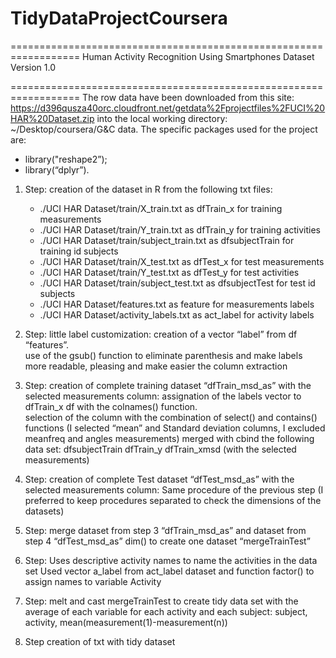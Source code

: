 TidyDataProjectCoursera
=======================
==================================================================
Human Activity Recognition Using Smartphones Dataset
Version 1.0

==================================================================
The row data have been downloaded from this site:
https://d396qusza40orc.cloudfront.net/getdata%2Fprojectfiles%2FUCI%20HAR%20Dataset.zip 
into the local working directory:
~/Desktop/coursera/G&C data.
The specific packages used for the project are:
   - library("reshape2”);
   - library(“dplyr”).

1. Step: creation of the dataset in R from the following txt files:
	 - ./UCI HAR Dataset/train/X_train.txt  as dfTrain_x for training measurements
	 - ./UCI HAR Dataset/train/Y_train.txt  as dfTrain_y for training activities
	 - ./UCI HAR Dataset/train/subject_train.txt as dfsubjectTrain for training id subjects
	 - ./UCI HAR Dataset/train/X_test.txt  as dfTest_x for test measurements
	 - ./UCI HAR Dataset/train/Y_test.txt  as dfTest_y for test activities
	 - ./UCI HAR Dataset/train/subject_test.txt as dfsubjectTest for test id subjects
	 - ./UCI HAR Dataset/features.txt as feature for measurements labels
	 - ./UCI HAR Dataset/activity_labels.txt as act_label for activity labels


2. Step: little label customization:
	 creation of a vector “label” from df “features”.  
	 use of the gsub() function to eliminate parenthesis and make labels more readable, pleasing and make easier the 
	 column extraction


3. Step: creation of complete training dataset “dfTrain_msd_as” with the selected measurements column:
	 assignation of the labels vector to dfTrain_x df with the colnames() function.  
	 selection of the column with the combination of select() and contains() functions
	 (I selected “mean” and Standard deviation columns, I excluded meanfreq and angles measurements)
	 merged with cbind the following data set:
		 dfsubjectTrain
		 dfTrain_y
		 dfTrain_xmsd (with the selected measurements)

4. Step: creation of complete Test dataset “dfTest_msd_as” with the selected measurements column:
	 Same procedure of the previous step (I preferred to keep procedures separated to check the dimensions of the datasets)

5. Step: merge dataset from step 3 “dfTrain_msd_as” and dataset from step 4 “dfTest_msd_as” dim() to create 
	 one dataset “mergeTrainTest”

6. Step: Uses descriptive activity names to name the activities in the data set
	 Used vector a_label from act_label dataset and function factor() to assign names to variable Activity	 

7. Step: melt and cast mergeTrainTest to create tidy data set with the average of each variable for each activity and each subject:
         subject, activity, mean(measurement(1)-measurement(n))

8. Step creation of txt with tidy dataset

